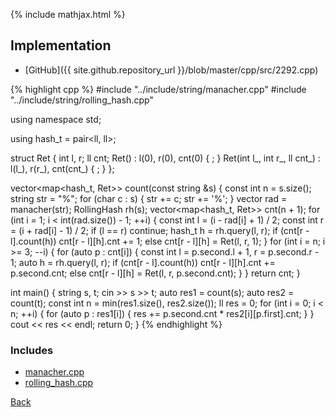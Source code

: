 {% include mathjax.html %}



## Implementation

- [GitHub]({{ site.github.repository_url }}/blob/master/cpp/src/2292.cpp)

{% highlight cpp %}
#include "../include/string/manacher.cpp"
#include "../include/string/rolling_hash.cpp"

using namespace std;

using hash_t = pair<ll, ll>;

struct Ret {
  int l, r;
  ll cnt;
  Ret() : l(0), r(0), cnt(0) { ; }
  Ret(int l_, int r_, ll cnt_) : l(l_), r(r_), cnt(cnt_) { ; }
};

vector<map<hash_t, Ret>> count(const string &s) {
  const int n = s.size();
  string str = "%";
  for (char c : s) {
    str += c;
    str += '%';
  }
  vector<int> rad = manacher(str);
  RollingHash rh(s);
  vector<map<hash_t, Ret>> cnt(n + 1);
  for (int i = 1; i < int(rad.size()) - 1; ++i) {
    const int l = (i - rad[i] + 1) / 2;
    const int r = (i + rad[i] - 1) / 2;
    if (l == r) continue;
    hash_t h = rh.query(l, r);
    if (cnt[r - l].count(h))
      cnt[r - l][h].cnt += 1;
    else
      cnt[r - l][h] = Ret(l, r, 1);
  }
  for (int i = n; i >= 3; --i) {
    for (auto p : cnt[i]) {
      const int l = p.second.l + 1, r = p.second.r - 1;
      auto h = rh.query(l, r);
      if (cnt[r - l].count(h))
        cnt[r - l][h].cnt += p.second.cnt;
      else
        cnt[r - l][h] = Ret(l, r, p.second.cnt);
    }
  }
  return cnt;
}

int main() {
  string s, t;
  cin >> s >> t;
  auto res1 = count(s);
  auto res2 = count(t);
  const int n = min(res1.size(), res2.size());
  ll res = 0;
  for (int i = 0; i < n; ++i) {
    for (auto p : res1[i]) {
      res += p.second.cnt * res2[i][p.first].cnt;
    }
  }
  cout << res << endl;
  return 0;
}
{% endhighlight %}

### Includes

- [manacher.cpp](../include/string/manacher)
- [rolling_hash.cpp](../include/string/rolling_hash)

[Back](..)
